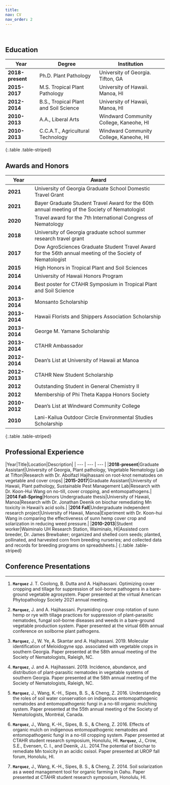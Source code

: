 ```yaml
---
title:
nav: CV
nav_order: 2
---
```

<br>

## Education

| Year | Degree | Institution |
| --- | --- | --- |
|**2018-present**| Ph.D. Plant Pathology | University of Georgia. Tifton, GA |
|**2015-2017**| M.S. Tropical Plant Pathology | University of Hawaii. Manoa, HI |
|**2012-2014**| B.S., Tropical Plant and Soil Science | University of Hawaii, Manoa, HI |
|**2010-2013**|A.A., Liberal Arts| Windward Community College, Kaneohe, HI|
|**2010-2013**|C.C.A.T., Agricultural Technology| Windward Community College, Kaneohe, HI|
{:.table .table-striped}
<br>

## Awards and Honors

|Year|Award|
|---|---|
|**2021**|University of Georgia Graduate School Domestic Travel Grant|
|**2021**|Bayer Graduate Student Travel Award for the 60th annual meeting of the Society of Nematologist|
|**2020**|Travel award for the 7th International Congress of Nematology|
|**2018**|University of Georgia graduate school summer research travel grant|
|**2017**|Dow AgroSciences Graduate Student Travel Award for the 56th annual meeting of the Society of Nematologist|
|**2015**|High Honors in Tropical Plant and Soil Sciences|
|**2014**|University of Hawaii Honors Program|
|**2014**|Best poster for CTAHR Symposium in Tropical Plant and Soil Science|
|**2013-2014**|Monsanto Scholarship|
|**2013-2014**|Hawaii Florists and Shippers Association Scholarship|
|**2013-2014**|George M. Yamane Scholarship|
|**2013-2014**|CTAHR Ambassador|
|**2012-2014**|Dean’s List at University of Hawaii at Manoa|
|**2012-2013**|CTAHR New Student Scholarship|
|**2012**|Outstanding Student in General Chemistry II|
|**2012**|Membership of Phi Theta Kappa Honors Society|
|**2010-2012**|Dean’s List at Windward Community College|
|**2010**|Lani-Kailua Outdoor Circle Environmental Studies Scholarship|
{:.table .table-striped}
<br>

## Professional Experience

|Year|Title|Location|Description|
| --- | --- | --- |
|**2018-present**|Graduate Assistant|University of Georgia, Plant pathology, Vegetable Nematology Lab at Tifton|Research with Dr. Abolfazl Hajihassani on root-knot nematodes on vegetable and cover crops|
|**2015-2017**|Graduate Assistant|University of Hawaii, Plant pathology, Sustainable Pest Management Lab|Research with Dr. Koon-Hui Wang on no-till, cover cropping, and entomopathogens.|
|**2014 Fall-Spring**|Honors Undergraduate thesis|University of Hawaii, Manoa|Research with Dr. Jonathan Deenik on biochar remediating Mn toxicity in Hawaii’s acid soils.|
|**2014 Fall**|Undergraduate independent research project|University of Hawaii, Manoa|Experiment with Dr. Koon-hui Wang in comparing the effectiveness of sunn hemp cover crop and solarization in reducing weed pressure.|
|**2010-2013**|Student worker|Waiminalo UH Research Station, Waiminalo, HI|Assisted corn breeder, Dr. James Brewbaker; organized and shelled corn seeds; planted,   pollinated, and harvested corn from breeding nurseries; and collected data and records for breeding programs on spreadsheets.|
{:.table .table-striped}
<br>

## Conference Presentations
---
1. **`Marquez`** J.  T. Coolong, B. Dutta and A. Hajihassani. Optimizing cover cropping and tillage for suppression of soil-borne pathogens in a bare-ground vegetable agrosystem. Paper presented at the virtual American Phytopathology Society 2021 annual meeting.

1. **`Marquez`**, J. and A. Hajihassani. Pyramiding cover crop rotation of sunn hemp or rye with tillage practices for suppression of plant-parasitic nematodes, fungal soil-borne diseases and weeds in a bare-ground vegetable production system. Paper presented at the virtual 66th annual conference on soilborne plant pathogens.

2. **`Marquez`**, J., W. Ye, A. Skantar and A. Hajihassani. 2019. Molecular identification of Meloidogyne spp. associated with vegetable crops in southern Georgia. Paper presented at the 58th annual meeting of the Society of Nematologists, Raleigh, NC.

3. **`Marquez`**, J. and A. Hajihassani. 2019. Incidence, abundance, and distribution of plant-parasitic nematodes in vegetable systems of southern Georgia. Paper presented at the 58th annual meeting of the Society of Nematologists, Raleigh, NC.

4. **`Marquez`**, J., Wang, K.-H., Sipes, B. S., & Cheng, Z. 2016. Understanding the roles of soil water conservation on indigenous entomopathogenic nematodes and entomopathogenic fungi in a no-till organic mulching system. Paper presented at the 55th annual meeting of the Society of Nematologists, Montréal, Canada.

5. **`Marquez`**, J., Wang, K.-H., Sipes, B. S., & Cheng, Z. 2016. Effects of organic mulch on indigenous entomopathogenic nematodes and entomopathogenic fungi in a no-till cropping system. Paper presented at CTAHR student research symposium, Honolulu, HI.
**`Marquez`**, J., Crow, S.E., Evensen, C. I., and Deenik, J.L. 2014.The potential of biochar to remediate Mn toxicity in an acidic oxisol. Paper presented at UROP fall forum, Honolulu, HI.

6. **`Marquez`**, J., Wang, K.-H., Sipes, B. S., & Cheng, Z. 2014. Soil solarization as a weed management tool for organic farming in Oahu. Paper presented at CTAHR student research symposium, Honolulu, HI.
